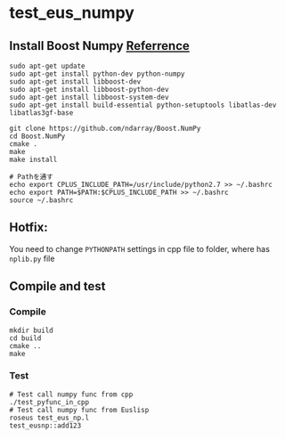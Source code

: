 # test_eus_numpy

## Install Boost Numpy [Referrence](https://www.iandprogram.net/entry/2015/12/17/124747)
```
sudo apt-get update
sudo apt-get install python-dev python-numpy 
sudo apt-get install libboost-dev
sudo apt-get install libboost-python-dev
sudo apt-get install libboost-system-dev
sudo apt-get install build-essential python-setuptools libatlas-dev libatlas3gf-base

git clone https://github.com/ndarray/Boost.NumPy
cd Boost.NumPy
cmake .
make
make install

# Pathを通す
echo export CPLUS_INCLUDE_PATH=/usr/include/python2.7 >> ~/.bashrc
echo export PATH=$PATH:$CPLUS_INCLUDE_PATH >> ~/.bashrc
source ~/.bashrc
```
## Hotfix:
You need to change ```PYTHONPATH``` settings in cpp file to folder, where has ```nplib.py``` file

## Compile and test
### Compile
```
mkdir build
cd build
cmake ..
make
```

### Test
```
# Test call numpy func from cpp
./test_pyfunc_in_cpp 
# Test call numpy func from Euslisp
roseus test_eus_np.l
test_eusnp::add123
```
